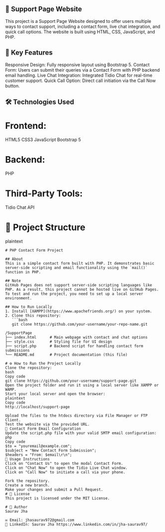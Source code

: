 ## 🌟 Support Page Website ##
This project is a Support Page Website designed to offer users multiple ways to contact support, including a contact form, live chat integration, and quick call options. The website is built using HTML, CSS, JavaScript, and PHP.

## 🚀 Key Features
Responsive Design: Fully responsive layout using Bootstrap 5.
Contact Form: Users can submit their queries via a Contact Form with PHP backend email handling.
Live Chat Integration: Integrated Tidio Chat for real-time customer support.
Quick Call Option: Direct call initiation via the Call Now button.

## 🛠️ Technologies Used
# Frontend:
HTML5
CSS3
JavaScript
Bootstrap 5

# Backend:
PHP

# Third-Party Tools:
Tidio Chat API
# 📁 Project Structure
plaintext
```
# PHP Contact Form Project

## About
This is a simple contact form built with PHP. It demonstrates basic server-side scripting and email functionality using the `mail()` function in PHP.

## Note
GitHub Pages does not support server-side scripting languages like PHP. As a result, this project cannot be hosted live on GitHub Pages. To test and run the project, you need to set up a local server environment.

## How to Run Locally
1. Install [XAMPP](https://www.apachefriends.org/) on your system.
2. Clone this repository:
   ```bash
   git clone https://github.com/your-username/your-repo-name.git

/SupportPage
├── index.html      # Main webpage with contact and chat options
├── style.css       # Styling file for UI design
├── script.php      # Backend script for handling contact form submissions
└── README.md       # Project documentation (this file)

# ⚙️ How to Run the Project Locally
Clone the repository:
bash
Copy code
git clone https://github.com/your-username/support-page.git
Open the project folder and run it using a local server like XAMPP or WAMP.
Start your local server and open the browser:
plaintext
Copy code
http://localhost/support-page

Upload the files to the htdocs directory via File Manager or FTP Client.
Test the website via the provided URL.
📧 Contact Form Email Configuration
Update the script.php file with your valid SMTP email configuration:
php
Copy code
$to = "youremail@example.com";
$subject = "New Contact Form Submission";
$headers = "From: $email\r\n";
📝 Usage Instructions
Click on "Contact Us" to open the modal Contact Form.
Click on "Chat Now" to open the Tidio Live Chat window.
Click on "Call Now" to initiate a call via your phone.

Fork the repository.
Create a new branch.
Make your changes and submit a Pull Request.
# 📜 License
This project is licensed under the MIT License.

# 💼 Author
Saurav Jha

✉️ Email: jhasaurav972@gmail.com
💼 LinkedIn: Saurav Jha https://www.linkedin.com/in/jha-saurav97/

